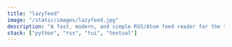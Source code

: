 ```yaml
---
title: "lazyfeed"
image: "/static/images/lazyfeed.jpg"
description: "A fast, modern, and simple RSS/Atom feed reader for the terminal written in pure Python."
stack: ["python", "rss", "tui", "textual"]
---
```

